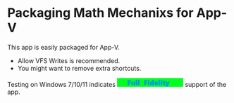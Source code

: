 # Packaging Math Mechanixs for App-V

This app is easily packaged for App-V.

* Allow VFS Writes is recommended.
* You might want to remove extra shortcuts.


Testing on Windows 7/10/11 indicates [<img src="/media/CatFullFidelity.png" alt="Full Fidelity" />](/media/CatFullFidelity.png) support of the app.